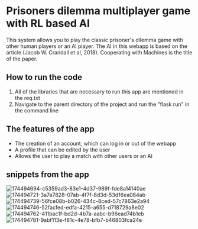 # Prisoners dilemma multiplayer game with RL based AI
This system allows you to play the classic prisoner's dilemma game with other human players or an AI player.
The AI in this webapp is based on the article (Jacob W. Crandall et al, 2018).
Cooperating with Machines is the title of the paper. 
## How to run the code
1. All of the libraries that are necessary to run this app are mentioned in the req.txt
2. Navigate to the parent directory of the project and run the "flask run" in the command line
## The features of the app
- The creation of an account, which can log in or out of the webapp
- A profile that can be edited by the user
- Allows the user to play a match with other users or an AI
## snippets from the app
![174494694-c5359ad3-83e1-4d37-989f-fde8a14140ae](https://user-images.githubusercontent.com/73709175/174498577-94f3fa0b-a520-456f-958a-792f376345cd.png)
![174494721-3a7a7828-07ab-4f7f-8d3d-53d16ea084ab](https://user-images.githubusercontent.com/73709175/174498590-756d604c-67d3-49bc-98e3-f224d88e5389.png)
![174494739-56fce08b-b026-434c-8ced-57c7863e2a94](https://user-images.githubusercontent.com/73709175/174498596-5df1d541-5c4c-43ce-b84b-1792b3df1092.png)
![174494746-52facfed-edfa-4215-a655-d718729a8e02](https://user-images.githubusercontent.com/73709175/174498611-9f0968e9-07eb-49c5-aa40-26ac61a3514f.png)
![174494762-411bac1f-bd2d-4b7a-aabc-b96ead74b1eb](https://user-images.githubusercontent.com/73709175/174498616-cf9805c1-0ea8-4ccf-a8ef-61e62d835f6b.png)
![174494781-9abf113e-f81c-4e78-bfb7-b46803fca24e](https://user-images.githubusercontent.com/73709175/174498618-19d88267-cf48-4e74-8bbc-e742ba855aed.png)
